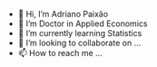 - 👋 Hi, I’m Adriano Paixão
- 👀 I’m Doctor in Applied Economics
- 🌱 I’m currently learning Statistics
- 💞️ I’m looking to collaborate on ...
- 📫 How to reach me ...

<!---
anpaixao/anpaixao is a ✨ special ✨ repository because its `README.md` (this file) appears on your GitHub profile.
You can click the Preview link to take a look at your changes.
--->
